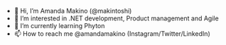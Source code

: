 - 👋 Hi, I’m Amanda Makino (@makintoshi)
- 👀 I’m interested in .NET development, Product management and Agile
- 🌱 I’m currently learning Phyton
- 📫 How to reach me @amandamakino (Instagram/Twitter/LinkedIn)

<!---
makintoshi/makintoshi is a ✨ special ✨ repository because its `README.md` (this file) appears on your GitHub profile.
You can click the Preview link to take a look at your changes.
--->

